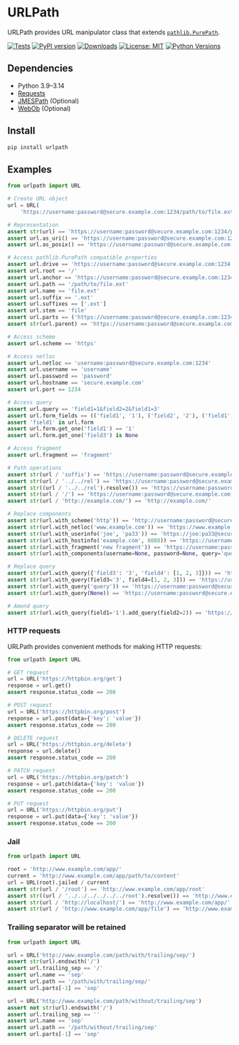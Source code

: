 # URLPath

URLPath provides URL manipulator class that extends [`pathlib.PurePath`](https://docs.python.org/3/library/pathlib.html#pure-paths).

[![Tests](https://github.com/brandonschabell/urlpath/actions/workflows/test.yml/badge.svg)](https://github.com/brandonschabell/urlpath/actions/workflows/test.yml)
[![PyPI version](https://img.shields.io/pypi/v/urlpath.svg)](https://pypi.python.org/pypi/urlpath)
[![Downloads](https://pepy.tech/badge/urlpath)](https://pepy.tech/project/urlpath)
[![License: MIT](https://img.shields.io/badge/License-MIT-yellow.svg)](https://opensource.org/licenses/MIT)
[![Python Versions](https://img.shields.io/pypi/pyversions/urlpath.svg)](https://pypi.org/project/urlpath/)

## Dependencies

* Python 3.9–3.14
* [Requests](http://docs.python-requests.org/)
* [JMESPath](https://pypi.org/project/jmespath/) (Optional)
* [WebOb](http://webob.org/) (Optional)

## Install

```bash
pip install urlpath
```

## Examples

```python
from urlpath import URL

# Create URL object
url = URL(
    'https://username:password@secure.example.com:1234/path/to/file.ext?field1=1&field2=2&field1=3#fragment')

# Representation
assert str(url) == 'https://username:password@secure.example.com:1234/path/to/file.ext?field1=1&field2=2&field1=3#fragment'
assert url.as_uri() == 'https://username:password@secure.example.com:1234/path/to/file.ext?field1=1&field2=2&field1=3#fragment'
assert url.as_posix() == 'https://username:password@secure.example.com:1234/path/to/file.ext?field1=1&field2=2&field1=3#fragment'

# Access pathlib.PurePath compatible properties
assert url.drive == 'https://username:password@secure.example.com:1234'
assert url.root == '/'
assert url.anchor == 'https://username:password@secure.example.com:1234/'
assert url.path == '/path/to/file.ext'
assert url.name == 'file.ext'
assert url.suffix == '.ext'
assert url.suffixes == ['.ext']
assert url.stem == 'file'
assert url.parts == ('https://username:password@secure.example.com:1234/', 'path', 'to', 'file.ext')
assert str(url.parent) == 'https://username:password@secure.example.com:1234/path/to'

# Access scheme
assert url.scheme == 'https'

# Access netloc
assert url.netloc == 'username:password@secure.example.com:1234'
assert url.username == 'username'
assert url.password == 'password'
assert url.hostname == 'secure.example.com'
assert url.port == 1234

# Access query
assert url.query == 'field1=1&field2=2&field1=3'
assert url.form_fields == (('field1', '1'), ('field2', '2'), ('field1', '3'))
assert 'field1' in url.form
assert url.form.get_one('field1') == '1'
assert url.form.get_one('field3') is None

# Access fragment
assert url.fragment == 'fragment'

# Path operations
assert str(url / 'suffix') == 'https://username:password@secure.example.com:1234/path/to/file.ext/suffix'
assert str(url / '../../rel') == 'https://username:password@secure.example.com:1234/path/to/file.ext/../../rel'
assert str((url / '../../rel').resolve()) == 'https://username:password@secure.example.com:1234/path/rel'
assert str(url / '/') == 'https://username:password@secure.example.com:1234/'
assert str(url / 'http://example.com/') == 'http://example.com/'

# Replace components
assert str(url.with_scheme('http')) == 'http://username:password@secure.example.com:1234/path/to/file.ext?field1=1&field2=2&field1=3#fragment'
assert str(url.with_netloc('www.example.com')) == 'https://www.example.com/path/to/file.ext?field1=1&field2=2&field1=3#fragment'
assert str(url.with_userinfo('joe', 'pa33')) == 'https://joe:pa33@secure.example.com:1234/path/to/file.ext?field1=1&field2=2&field1=3#fragment'
assert str(url.with_hostinfo('example.com', 8080)) == 'https://username:password@example.com:8080/path/to/file.ext?field1=1&field2=2&field1=3#fragment'
assert str(url.with_fragment('new fragment')) == 'https://username:password@secure.example.com:1234/path/to/file.ext?field1=1&field2=2&field1=3#new fragment'
assert str(url.with_components(username=None, password=None, query='query', fragment='frag')) == 'https://secure.example.com:1234/path/to/file.ext?query#frag'

# Replace query
assert str(url.with_query({'field3': '3', 'field4': [1, 2, 3]})) == 'https://username:password@secure.example.com:1234/path/to/file.ext?field3=3&field4=1&field4=2&field4=3#fragment'
assert str(url.with_query(field3='3', field4=[1, 2, 3])) == 'https://username:password@secure.example.com:1234/path/to/file.ext?field3=3&field4=1&field4=2&field4=3#fragment'
assert str(url.with_query('query')) == 'https://username:password@secure.example.com:1234/path/to/file.ext?query#fragment'
assert str(url.with_query(None)) == 'https://username:password@secure.example.com:1234/path/to/file.ext#fragment'

# Amend query
assert str(url.with_query(field1='1').add_query(field2=2)) == 'https://username:password@secure.example.com:1234/path/to/file.ext?field1=1&field2=2#fragment'
```

### HTTP requests

URLPath provides convenient methods for making HTTP requests:

```python
from urlpath import URL

# GET request
url = URL('https://httpbin.org/get')
response = url.get()
assert response.status_code == 200

# POST request
url = URL('https://httpbin.org/post')
response = url.post(data={'key': 'value'})
assert response.status_code == 200

# DELETE request
url = URL('https://httpbin.org/delete')
response = url.delete()
assert response.status_code == 200

# PATCH request
url = URL('https://httpbin.org/patch')
response = url.patch(data={'key': 'value'})
assert response.status_code == 200

# PUT request
url = URL('https://httpbin.org/put')
response = url.put(data={'key': 'value'})
assert response.status_code == 200
```

### Jail

```python
from urlpath import URL

root = 'http://www.example.com/app/'
current = 'http://www.example.com/app/path/to/content'
url = URL(root).jailed / current
assert str(url / '/root') == 'http://www.example.com/app/root'
assert str((url / '../../../../../../root').resolve()) == 'http://www.example.com/app/root'
assert str(url / 'http://localhost/') == 'http://www.example.com/app/'
assert str(url / 'http://www.example.com/app/file') == 'http://www.example.com/app/file'
```

### Trailing separator will be retained

```python
from urlpath import URL

url = URL('http://www.example.com/path/with/trailing/sep/')
assert str(url).endswith('/')
assert url.trailing_sep == '/'
assert url.name == 'sep'
assert url.path == '/path/with/trailing/sep/'
assert url.parts[-1] == 'sep'

url = URL('http://www.example.com/path/without/trailing/sep')
assert not str(url).endswith('/')
assert url.trailing_sep == ''
assert url.name == 'sep'
assert url.path == '/path/without/trailing/sep'
assert url.parts[-1] == 'sep'
```

